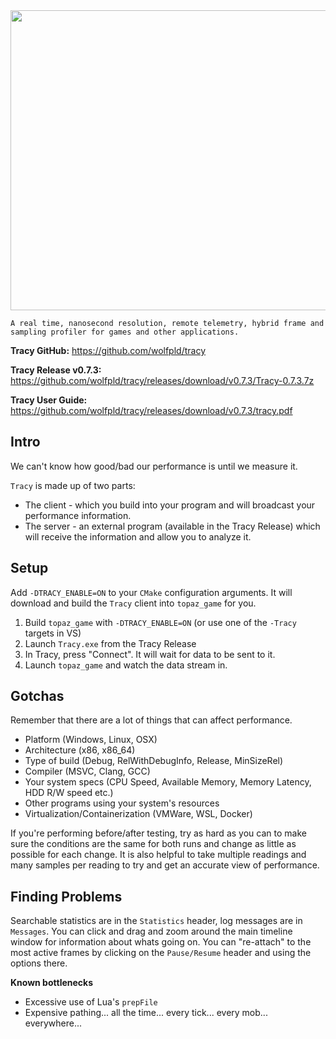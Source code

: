 <img src="https://user-images.githubusercontent.com/1389729/97106613-832f0100-16cb-11eb-8452-267e406bceb9.png" width="640" height="480"/>

```
A real time, nanosecond resolution, remote telemetry, hybrid frame and sampling profiler for games and other applications.
```
**Tracy GitHub:** https://github.com/wolfpld/tracy

**Tracy Release v0.7.3:** https://github.com/wolfpld/tracy/releases/download/v0.7.3/Tracy-0.7.3.7z

**Tracy User Guide:** https://github.com/wolfpld/tracy/releases/download/v0.7.3/tracy.pdf

## Intro

We can't know how good/bad our performance is until we measure it.

`Tracy` is made up of two parts:
- The client - which you build into your program and will broadcast your performance information.
- The server - an external program (available in the Tracy Release) which will receive the information and allow you to analyze it. 

## Setup

Add `-DTRACY_ENABLE=ON` to your `CMake` configuration arguments. It will download and build the `Tracy` client into `topaz_game` for you.

1) Build `topaz_game` with `-DTRACY_ENABLE=ON` (or use one of the `-Tracy` targets in VS)
2) Launch `Tracy.exe` from the Tracy Release
3) In Tracy, press "Connect". It will wait for data to be sent to it.
4) Launch `topaz_game` and watch the data stream in.

## Gotchas
Remember that there are a lot of things that can affect performance.
- Platform (Windows, Linux, OSX)
- Architecture (x86, x86_64)
- Type of build (Debug, RelWithDebugInfo, Release, MinSizeRel)
- Compiler (MSVC, Clang, GCC)
- Your system specs (CPU Speed, Available Memory, Memory Latency, HDD R/W speed etc.)
- Other programs using your system's resources
- Virtualization/Containerization (VMWare, WSL, Docker)
 
If you're performing before/after testing, try as hard as you can to make sure the conditions are the same for both runs and change as little as possible for each change. It is also helpful to take multiple readings and many samples per reading to try and get an accurate view of performance.

## Finding Problems
Searchable statistics are in the `Statistics` header, log messages are in `Messages`. You can click and drag and zoom around the main timeline window for information about whats going on. You can "re-attach" to the most active frames by clicking on the `Pause/Resume` header and using the options there.

**Known bottlenecks**
- Excessive use of Lua's `prepFile`
- Expensive pathing... all the time... every tick... every mob... everywhere... 
